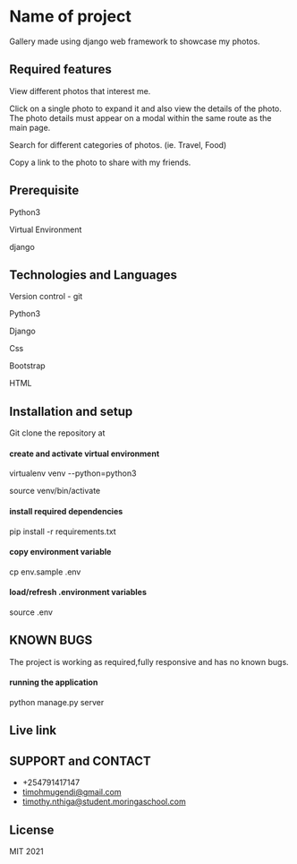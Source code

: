 # Name of project

Gallery made using django web framework to showcase my photos.

## Required features


View different photos that interest me.


Click on a single photo to expand it and also view the details of the photo. The photo details must appear on a modal within the same route as the main page.


Search for different categories of photos. (ie. Travel, Food)


Copy a link to the photo to share with my friends.


## Prerequisite

Python3

Virtual Environment

django

## Technologies and Languages

Version control - git 

Python3

Django

Css 

Bootstrap

HTML

## Installation and setup

Git clone the repository at 


#### create and activate virtual environment

virtualenv venv --python=python3

source venv/bin/activate

#### install required dependencies

pip install -r requirements.txt

#### copy environment variable

cp env.sample .env

#### load/refresh .environment variables

source .env

## KNOWN BUGS
The project is working as required,fully responsive and has no known bugs.

#### running the application

python manage.py server

## Live link


 ## SUPPORT and CONTACT
 * +254791417147
 * timohmugendi@gmail.com
 * timothy.nthiga@student.moringaschool.com

## License

MIT 2021

